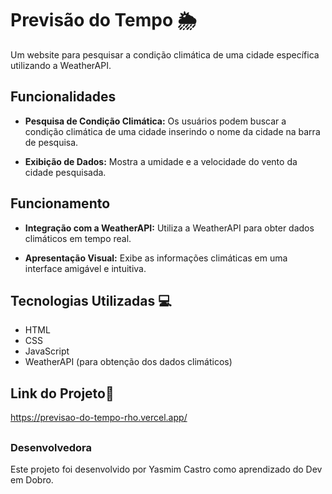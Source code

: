 # Previsão do Tempo 🌦️

Um website para pesquisar a condição climática de uma cidade específica utilizando a WeatherAPI.

## Funcionalidades

- **Pesquisa de Condição Climática:** Os usuários podem buscar a condição climática de uma cidade inserindo o nome da cidade na barra de pesquisa.

- **Exibição de Dados:** Mostra a umidade e a velocidade do vento da cidade pesquisada.

## Funcionamento

- **Integração com a WeatherAPI:** Utiliza a WeatherAPI para obter dados climáticos em tempo real.

- **Apresentação Visual:** Exibe as informações climáticas em uma interface amigável e intuitiva.

## Tecnologias Utilizadas 💻

- HTML
- CSS
- JavaScript
- WeatherAPI (para obtenção dos dados climáticos)

## Link do Projeto🔗

https://previsao-do-tempo-rho.vercel.app/
##
### Desenvolvedora

Este projeto foi desenvolvido por Yasmim Castro como aprendizado do Dev em Dobro. 

